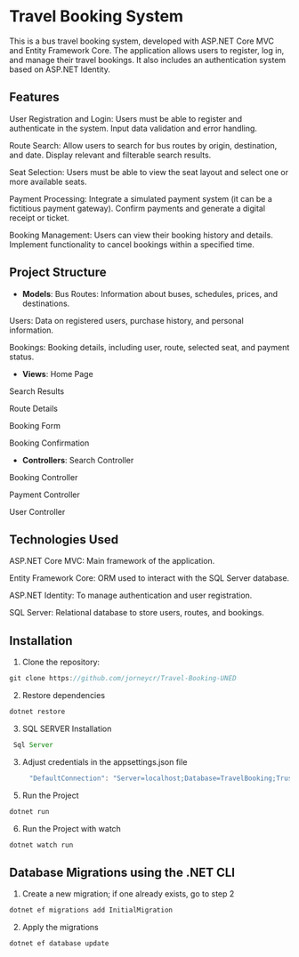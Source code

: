 # Travel Booking System

This is a bus travel booking system, developed with ASP.NET Core MVC and Entity Framework Core. The application allows users to register, log in, and manage their travel bookings. It also includes an authentication system based on ASP.NET Identity.

## Features
User Registration and Login: Users must be able to register and authenticate in the system. Input data validation and error handling.

Route Search: Allow users to search for bus routes by origin, destination, and date. Display relevant and filterable search results.

Seat Selection: Users must be able to view the seat layout and select one or more available seats.

Payment Processing: Integrate a simulated payment system (it can be a fictitious payment gateway). Confirm payments and generate a digital receipt or ticket.

Booking Management: Users can view their booking history and details. Implement functionality to cancel bookings within a specified time.

## Project Structure

- **Models**:
Bus Routes: Information about buses, schedules, prices, and destinations.

Users: Data on registered users, purchase history, and personal information.

Bookings: Booking details, including user, route, selected seat, and payment status.

- **Views**:
Home Page

Search Results

Route Details

Booking Form

Booking Confirmation

- **Controllers**:
Search Controller

Booking Controller

Payment Controller

User Controller

## Technologies Used

ASP.NET Core MVC: Main framework of the application.

Entity Framework Core: ORM used to interact with the SQL Server database.

ASP.NET Identity: To manage authentication and user registration.

SQL Server: Relational database to store users, routes, and bookings.

## Installation

1. Clone the repository:

```js
git clone https://github.com/jorneycr/Travel-Booking-UNED
```

2. Restore dependencies

```js
dotnet restore
```

3. SQL SERVER Installation

```js
 Sql Server
```

3. Adjust credentials in the appsettings.json file

```js
     "DefaultConnection": "Server=localhost;Database=TravelBooking;Trusted_Connection=True;TrustServerCertificate=True;"
```

5. Run the Project

```js
dotnet run
```

6. Run the Project with watch

```js
dotnet watch run
```

## Database Migrations using the .NET CLI

1. Create a new migration; if one already exists, go to step 2

```js
dotnet ef migrations add InitialMigration
```

2. Apply the migrations

```js
dotnet ef database update
```
